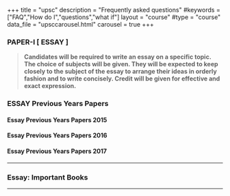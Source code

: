 +++
title = "upsc"
description = "Frequently asked questions"
#keywords = ["FAQ","How do I","questions","what if"]
layout = "course"
#type = "course"
data_file = "upsccarousel.html"
carousel = true
+++




### PAPER-I [ ESSAY ]
> **Candidates will be required to write an essay on a specific topic. The choice of subjects will be given.
They will be expected to keep closely to the subject of the essay to arrange their ideas in orderly fashion and to write concisely. Credit will be given for effective and exact expression.**  


### ESSAY Previous Years Papers
>
#### Essay Previous Years Papers 2015  
#### Essay Previous Years Papers 2016  
#### Essay Previous Years Papers 2017  

***

### Essay: Important Books


___
